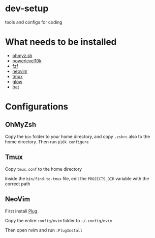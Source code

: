 # dev-setup
tools and configs for coding

# What needs to be installed

- [ohmyz.sh](https://ohmyz.sh/)
- [powerlevel10k](https://github.com/romkatv/powerlevel10k)
- [fzf](https://github.com/junegunn/fzf)
- [neovim](https://neovim.io/)
- [tmux](https://github.com/tmux/tmux/wiki)
- [glow](https://github.com/charmbracelet/glow)
- [bat](https://github.com/sharkdp/bat)

# Configurations

## OhMyZsh

Copy the `bin`  folder to your home directory, and copy `.zshrc` also to the home directory.
Then run `p10k configure`

## Tmux

Copy `tmux.conf` to the home directory

Inside the `bin/find-to-tmux` file, edit the `PROJECTS_DIR` variable with the correct path

## NeoVim

First install [Plug](https://github.com/junegunn/vim-plug)

Copy the entire `config/nvim` folder to `~/.config/nvim`

Then open nvim and run `:PlugInstall`

